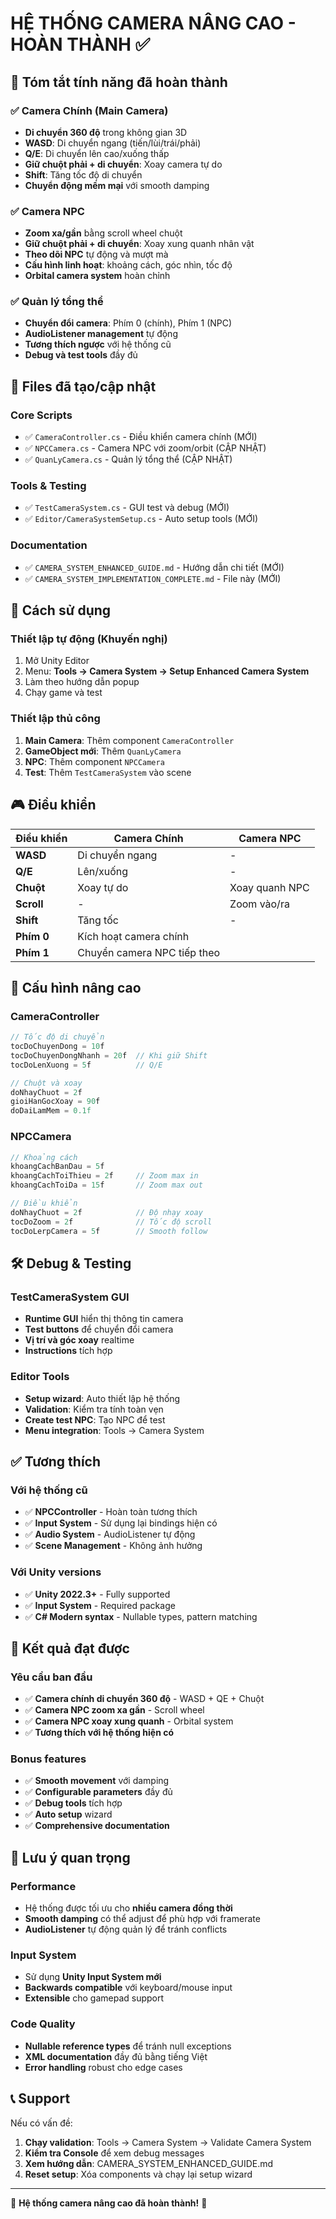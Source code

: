 # HỆ THỐNG CAMERA NÂNG CAO - HOÀN THÀNH ✅

## 🎯 Tóm tắt tính năng đã hoàn thành

### ✅ Camera Chính (Main Camera)
- **Di chuyển 360 độ** trong không gian 3D
- **WASD**: Di chuyển ngang (tiến/lùi/trái/phải)
- **Q/E**: Di chuyển lên cao/xuống thấp
- **Giữ chuột phải + di chuyển**: Xoay camera tự do
- **Shift**: Tăng tốc độ di chuyển
- **Chuyển động mềm mại** với smooth damping

### ✅ Camera NPC
- **Zoom xa/gần** bằng scroll wheel chuột
- **Giữ chuột phải + di chuyển**: Xoay xung quanh nhân vật
- **Theo dõi NPC** tự động và mượt mà
- **Cấu hình linh hoạt**: khoảng cách, góc nhìn, tốc độ
- **Orbital camera system** hoàn chỉnh

### ✅ Quản lý tổng thể
- **Chuyển đổi camera**: Phím 0 (chính), Phím 1 (NPC)
- **AudioListener management** tự động
- **Tương thích ngược** với hệ thống cũ
- **Debug và test tools** đầy đủ

## 📁 Files đã tạo/cập nhật

### Core Scripts
- ✅ `CameraController.cs` - Điều khiển camera chính (MỚI)
- ✅ `NPCCamera.cs` - Camera NPC với zoom/orbit (CẬP NHẬT)
- ✅ `QuanLyCamera.cs` - Quản lý tổng thể (CẬP NHẬT)

### Tools & Testing
- ✅ `TestCameraSystem.cs` - GUI test và debug (MỚI)
- ✅ `Editor/CameraSystemSetup.cs` - Auto setup tools (MỚI)

### Documentation
- ✅ `CAMERA_SYSTEM_ENHANCED_GUIDE.md` - Hướng dẫn chi tiết (MỚI)
- ✅ `CAMERA_SYSTEM_IMPLEMENTATION_COMPLETE.md` - File này (MỚI)

## 🚀 Cách sử dụng

### Thiết lập tự động (Khuyến nghị)
1. Mở Unity Editor
2. Menu: **Tools → Camera System → Setup Enhanced Camera System**
3. Làm theo hướng dẫn popup
4. Chạy game và test

### Thiết lập thủ công
1. **Main Camera**: Thêm component `CameraController`
2. **GameObject mới**: Thêm `QuanLyCamera`
3. **NPC**: Thêm component `NPCCamera`
4. **Test**: Thêm `TestCameraSystem` vào scene

## 🎮 Điều khiển

| Điều khiển | Camera Chính | Camera NPC |
|------------|--------------|------------|
| **WASD** | Di chuyển ngang | - |
| **Q/E** | Lên/xuống | - |
| **Chuột** | Xoay tự do | Xoay quanh NPC |
| **Scroll** | - | Zoom vào/ra |
| **Shift** | Tăng tốc | - |
| **Phím 0** | Kích hoạt camera chính | |
| **Phím 1** | Chuyển camera NPC tiếp theo | |

## 🔧 Cấu hình nâng cao

### CameraController
```csharp
// Tốc độ di chuyển
tocDoChuyenDong = 10f
tocDoChuyenDongNhanh = 20f  // Khi giữ Shift
tocDoLenXuong = 5f          // Q/E

// Chuột và xoay
doNhayChuot = 2f
gioiHanGocXoay = 90f
doDaiLamMem = 0.1f
```

### NPCCamera
```csharp
// Khoảng cách
khoangCachBanDau = 5f
khoangCachToiThieu = 2f     // Zoom max in
khoangCachToiDa = 15f       // Zoom max out

// Điều khiển
doNhayChuot = 2f            // Độ nhạy xoay
tocDoZoom = 2f              // Tốc độ scroll
tocDoLerpCamera = 5f        // Smooth follow
```

## 🛠️ Debug & Testing

### TestCameraSystem GUI
- **Runtime GUI** hiển thị thông tin camera
- **Test buttons** để chuyển đổi camera
- **Vị trí và góc xoay** realtime
- **Instructions** tích hợp

### Editor Tools
- **Setup wizard**: Auto thiết lập hệ thống
- **Validation**: Kiểm tra tính toàn vẹn
- **Create test NPC**: Tạo NPC để test
- **Menu integration**: Tools → Camera System

## ✅ Tương thích

### Với hệ thống cũ
- ✅ **NPCController** - Hoàn toàn tương thích
- ✅ **Input System** - Sử dụng lại bindings hiện có
- ✅ **Audio System** - AudioListener tự động
- ✅ **Scene Management** - Không ảnh hưởng

### Với Unity versions
- ✅ **Unity 2022.3+** - Fully supported
- ✅ **Input System** - Required package
- ✅ **C# Modern syntax** - Nullable types, pattern matching

## 🎯 Kết quả đạt được

### Yêu cầu ban đầu
- ✅ **Camera chính di chuyển 360 độ** - WASD + QE + Chuột
- ✅ **Camera NPC zoom xa gần** - Scroll wheel
- ✅ **Camera NPC xoay xung quanh** - Orbital system
- ✅ **Tương thích với hệ thống hiện có**

### Bonus features
- ✅ **Smooth movement** với damping
- ✅ **Configurable parameters** đầy đủ
- ✅ **Debug tools** tích hợp
- ✅ **Auto setup** wizard
- ✅ **Comprehensive documentation**

## 🚨 Lưu ý quan trọng

### Performance
- Hệ thống được tối ưu cho **nhiều camera đồng thời**
- **Smooth damping** có thể adjust để phù hợp với framerate
- **AudioListener** tự động quản lý để tránh conflicts

### Input System
- Sử dụng **Unity Input System mới**
- **Backwards compatible** với keyboard/mouse input
- **Extensible** cho gamepad support

### Code Quality
- **Nullable reference types** để tránh null exceptions
- **XML documentation** đầy đủ bằng tiếng Việt
- **Error handling** robust cho edge cases

## 📞 Support

Nếu có vấn đề:
1. **Chạy validation**: Tools → Camera System → Validate Camera System
2. **Kiểm tra Console** để xem debug messages
3. **Xem hướng dẫn**: CAMERA_SYSTEM_ENHANCED_GUIDE.md
4. **Reset setup**: Xóa components và chạy lại setup wizard

---
🎉 **Hệ thống camera nâng cao đã hoàn thành!** 🎉
